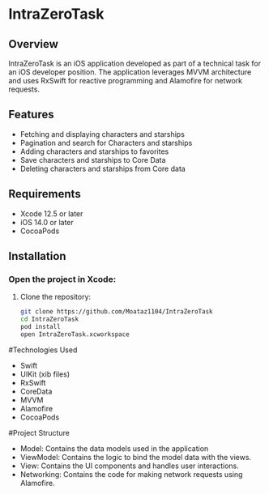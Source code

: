 # IntraZeroTask

## Overview
IntraZeroTask is an iOS application developed as part of a technical task for an iOS developer position. The application leverages MVVM architecture and uses RxSwift for reactive programming and Alamofire for network requests.

## Features
- Fetching and displaying characters and starships
- Pagination and search for Characters and starships
- Adding characters and starships to favorites
- Save characters and starships to Core Data
- Deleting characters and starships from Core data

## Requirements
- Xcode 12.5 or later
- iOS 14.0 or later
- CocoaPods

## Installation

### Open the project in Xcode:
1. Clone the repository:
   ```bash
   git clone https://github.com/Moataz1104/IntraZeroTask
   cd IntraZeroTask
   pod install
   open IntraZeroTask.xcworkspace

#Technologies Used
- Swift
- UIKit (xib files)
- RxSwift
- CoreData
- MVVM
- Alamofire
- CocoaPods


#Project Structure

- Model: Contains the data models used in the application
- ViewModel: Contains the logic to bind the model data with the views.
- View: Contains the UI components and handles user interactions.
- Networking: Contains the code for making network requests using Alamofire.





  
